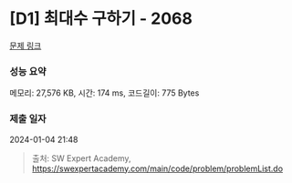 # [D1] 최대수 구하기 - 2068 

[문제 링크](https://swexpertacademy.com/main/code/problem/problemDetail.do?contestProbId=AV5QQhbqA4QDFAUq) 

### 성능 요약

메모리: 27,576 KB, 시간: 174 ms, 코드길이: 775 Bytes

### 제출 일자

2024-01-04 21:48



> 출처: SW Expert Academy, https://swexpertacademy.com/main/code/problem/problemList.do